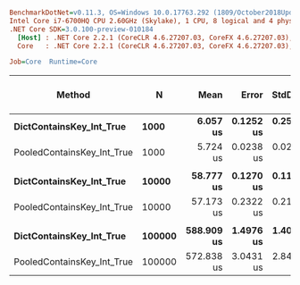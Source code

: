 ``` ini

BenchmarkDotNet=v0.11.3, OS=Windows 10.0.17763.292 (1809/October2018Update/Redstone5)
Intel Core i7-6700HQ CPU 2.60GHz (Skylake), 1 CPU, 8 logical and 4 physical cores
.NET Core SDK=3.0.100-preview-010184
  [Host] : .NET Core 2.2.1 (CoreCLR 4.6.27207.03, CoreFX 4.6.27207.03), 64bit RyuJIT
  Core   : .NET Core 2.2.1 (CoreCLR 4.6.27207.03, CoreFX 4.6.27207.03), 64bit RyuJIT

Job=Core  Runtime=Core  

```
|                     Method |      N |       Mean |     Error |    StdDev |     Median | Ratio | RatioSD | Gen 0/1k Op | Gen 1/1k Op | Gen 2/1k Op | Allocated Memory/Op |
|--------------------------- |------- |-----------:|----------:|----------:|-----------:|------:|--------:|------------:|------------:|------------:|--------------------:|
|   **DictContainsKey_Int_True** |   **1000** |   **6.057 us** | **0.1252 us** | **0.2558 us** |   **5.948 us** |  **1.00** |    **0.00** |           **-** |           **-** |           **-** |                   **-** |
| PooledContainsKey_Int_True |   1000 |   5.724 us | 0.0238 us | 0.0222 us |   5.730 us |  0.91 |    0.05 |           - |           - |           - |                   - |
|                            |        |            |           |           |            |       |         |             |             |             |                     |
|   **DictContainsKey_Int_True** |  **10000** |  **58.777 us** | **0.1270 us** | **0.1126 us** |  **58.779 us** |  **1.00** |    **0.00** |           **-** |           **-** |           **-** |                   **-** |
| PooledContainsKey_Int_True |  10000 |  57.173 us | 0.2322 us | 0.2172 us |  57.157 us |  0.97 |    0.00 |           - |           - |           - |                   - |
|                            |        |            |           |           |            |       |         |             |             |             |                     |
|   **DictContainsKey_Int_True** | **100000** | **588.909 us** | **1.4976 us** | **1.4008 us** | **588.931 us** |  **1.00** |    **0.00** |           **-** |           **-** |           **-** |                   **-** |
| PooledContainsKey_Int_True | 100000 | 572.838 us | 3.0431 us | 2.8465 us | 571.810 us |  0.97 |    0.00 |           - |           - |           - |                   - |
